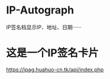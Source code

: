 # IP-Autograph
IP签名档显示IP、地址、日期······<br />
<h1>这是一个IP签名卡片</h1>
<a href="https://ipag.huahuo-cn.tk/api/index.php">https://ipag.huahuo-cn.tk/api/index.php</a>

